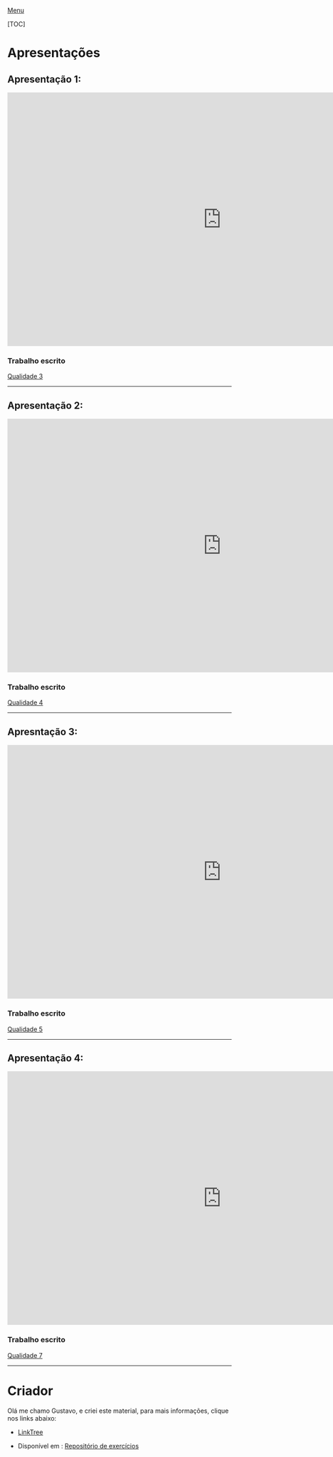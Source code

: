 [Menu](../../README.md)

[TOC]

# Apresentações
## Apresentação 1:

<iframe src="https://docs.google.com/presentation/d/e/2PACX-1vTQLOVBduBWBMTq08ENSG4ojq5B9mwCx2RNXc66u5MnudiyEKh5IDv9P0JTmpW6gr1tCIxSfwc_f4Ii/embed?start=false&loop=false&delayms=3000" frameborder="0" width="960" height="569" allowfullscreen="true" mozallowfullscreen="true" webkitallowfullscreen="true"></iframe>

### Trabalho escrito

[Qualidade 3](qualidade-03.md)

---

## Apresentação 2:
<iframe src="https://docs.google.com/presentation/d/e/2PACX-1vQgc2eq3StJ9Yu2R7x5FDircprePQvWgWJdzjDuGBhR1ehJXRVQOpoADGPNiSHroYfmQsHgvNHNQ9vl/embed?start=false&loop=false&delayms=3000" frameborder="0" width="960" height="569" allowfullscreen="true" mozallowfullscreen="true" webkitallowfullscreen="true"></iframe>	

### Trabalho escrito

[Qualidade 4](qualidade-04.md)

---

## Apresntação 3:
<iframe src="https://docs.google.com/presentation/d/e/2PACX-1vSOc13rczECL3a81H9TMu6xC2QevlxaG622-nfPZd1DR_F56zUgkNUVOGogltaZhF9WyOZr5Y1arSkf/embed?start=false&loop=false&delayms=3000" frameborder="0" width="960" height="569" allowfullscreen="true" mozallowfullscreen="true" webkitallowfullscreen="true"></iframe>	

### Trabalho escrito


[Qualidade 5](qualidade-05.md)

---

## Apresentação 4:

<iframe src="https://docs.google.com/presentation/d/e/2PACX-1vTwBExPKHO8C0SNqeapO25k7q7iIOwr88oDi3sETC82AlIAyauYB6RJwdtS5EWToh-3oFnO4vYI-jp6/embed?start=false&loop=false&delayms=3000" frameborder="0" width="960" height="569" allowfullscreen="true" mozallowfullscreen="true" webkitallowfullscreen="true"></iframe>

### Trabalho escrito

[Qualidade 7](qualidade-07.md)



---

# Criador

Olá me chamo Gustavo, e criei este material, para mais informações, clique nos links abaixo:

* [LinkTree](https://www.linktree.com.br/gusleaooliveira)


* Disponível em : [Repositório de exercícios](https://gusleaooliveira.github.io/posts/)


